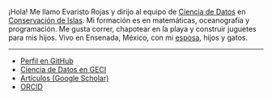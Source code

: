¡Hola!
Me llamo Evaristo Rojas y dirijo al equipo de [Ciencia de Datos](https://islasgeci.github.io) en
[Conservación de Islas](https://islas.org.mx).
Mi formación es en matemáticas, oceanografía y programación.
Me gusta correr, chapotear en la playa y construir juguetes para mis hijos.
Vivo en Ensenada, México, con mi [esposa](http://mactavishediting.com/), hijos y gatos.

---

- [Perfil en GitHub](https://github.com/devarops)
- [Ciencia de Datos en GECI](https://islas.dev)
- [Artículos (Google Scholar)](https://scholar.google.com/citations?user=SxSAEN0AAAAJ)
- [ORCID](https://orcid.org/0000-0001-6812-9562)
